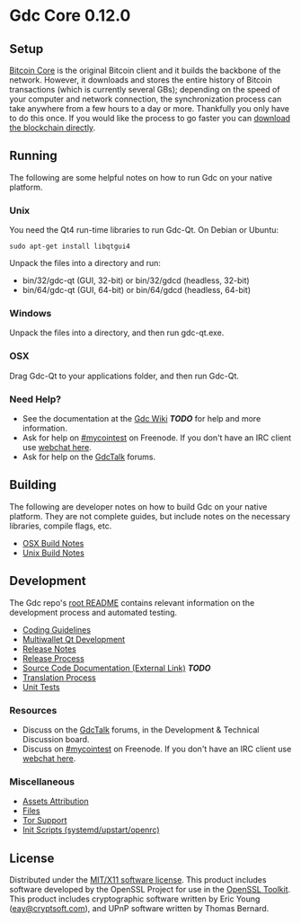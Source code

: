 Gdc Core 0.12.0
=====================

Setup
---------------------
[Bitcoin Core](http://bitcoin.org/en/download) is the original Bitcoin client and it builds the backbone of the network. However, it downloads and stores the entire history of Bitcoin transactions (which is currently several GBs); depending on the speed of your computer and network connection, the synchronization process can take anywhere from a few hours to a day or more. Thankfully you only have to do this once. If you would like the process to go faster you can [download the blockchain directly](bootstrap.md).

Running
---------------------
The following are some helpful notes on how to run Gdc on your native platform.

### Unix

You need the Qt4 run-time libraries to run Gdc-Qt. On Debian or Ubuntu:

	sudo apt-get install libqtgui4

Unpack the files into a directory and run:

- bin/32/gdc-qt (GUI, 32-bit) or bin/32/gdcd (headless, 32-bit)
- bin/64/gdc-qt (GUI, 64-bit) or bin/64/gdcd (headless, 64-bit)



### Windows

Unpack the files into a directory, and then run gdc-qt.exe.

### OSX

Drag Gdc-Qt to your applications folder, and then run Gdc-Qt.

### Need Help?

* See the documentation at the [Gdc Wiki](https://en.bitcoin.it/wiki/Main_Page) ***TODO***
for help and more information.
* Ask for help on [#mycointest](http://webchat.freenode.net?channels=mycointest) on Freenode. If you don't have an IRC client use [webchat here](http://webchat.freenode.net?channels=mycointest).
* Ask for help on the [GdcTalk](https://gdctalk.org/) forums.

Building
---------------------
The following are developer notes on how to build Gdc on your native platform. They are not complete guides, but include notes on the necessary libraries, compile flags, etc.

- [OSX Build Notes](build-osx.md)
- [Unix Build Notes](build-unix.md)

Development
---------------------
The Gdc repo's [root README](https://github.com/MegaPixel-UA/gdc/blob/master/README.md) contains relevant information on the development process and automated testing.

- [Coding Guidelines](coding.md)
- [Multiwallet Qt Development](multiwallet-qt.md)
- [Release Notes](release-notes.md)
- [Release Process](release-process.md)
- [Source Code Documentation (External Link)](https://dev.visucore.com/bitcoin/doxygen/) ***TODO***
- [Translation Process](translation_process.md)
- [Unit Tests](unit-tests.md)

### Resources
* Discuss on the [GdcTalk](https://gdctalk.org/) forums, in the Development & Technical Discussion board.
* Discuss on [#mycointest](http://webchat.freenode.net/?channels=mycointest) on Freenode. If you don't have an IRC client use [webchat here](http://webchat.freenode.net/?channels=mycointest).

### Miscellaneous
- [Assets Attribution](assets-attribution.md)
- [Files](files.md)
- [Tor Support](tor.md)
- [Init Scripts (systemd/upstart/openrc)](init.md)

License
---------------------
Distributed under the [MIT/X11 software license](http://www.opensource.org/licenses/mit-license.php).
This product includes software developed by the OpenSSL Project for use in the [OpenSSL Toolkit](https://www.openssl.org/). This product includes
cryptographic software written by Eric Young ([eay@cryptsoft.com](mailto:eay@cryptsoft.com)), and UPnP software written by Thomas Bernard.
